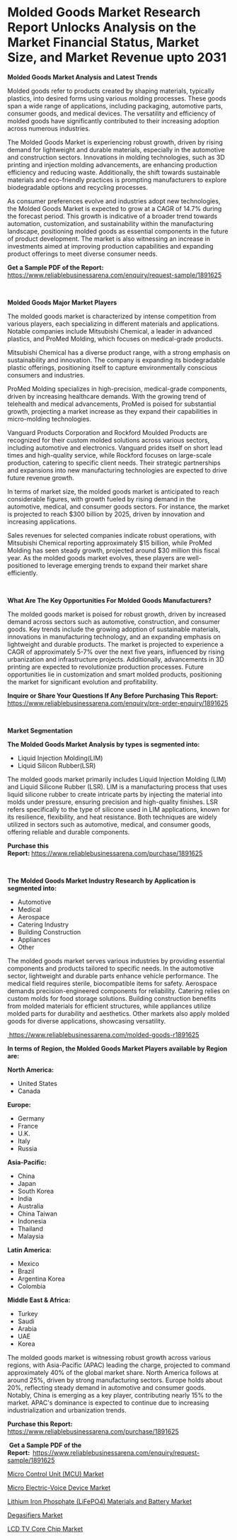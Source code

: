 <p><h1>Molded Goods Market Research Report Unlocks Analysis on the Market Financial Status, Market Size, and Market Revenue upto 2031</h1></p><p><strong>Molded Goods Market Analysis and Latest Trends</strong></p>
<p><p>Molded goods refer to products created by shaping materials, typically plastics, into desired forms using various molding processes. These goods span a wide range of applications, including packaging, automotive parts, consumer goods, and medical devices. The versatility and efficiency of molded goods have significantly contributed to their increasing adoption across numerous industries.</p><p>The Molded Goods Market is experiencing robust growth, driven by rising demand for lightweight and durable materials, especially in the automotive and construction sectors. Innovations in molding technologies, such as 3D printing and injection molding advancements, are enhancing production efficiency and reducing waste. Additionally, the shift towards sustainable materials and eco-friendly practices is prompting manufacturers to explore biodegradable options and recycling processes.</p><p>As consumer preferences evolve and industries adopt new technologies, the Molded Goods Market is expected to grow at a CAGR of 14.7% during the forecast period. This growth is indicative of a broader trend towards automation, customization, and sustainability within the manufacturing landscape, positioning molded goods as essential components in the future of product development. The market is also witnessing an increase in investments aimed at improving production capabilities and expanding product offerings to meet diverse consumer needs.</p></p>
<p><strong>Get a Sample PDF of the Report:&nbsp;</strong> <a href="https://www.reliablebusinessarena.com/enquiry/request-sample/1891625?utm_campaign=1730&utm_medium=2&utm_source=Github&utm_content=ia&utm_term=24102024&utm_id=molded-goods">https://www.reliablebusinessarena.com/enquiry/request-sample/1891625</a></p>
<p>&nbsp;</p>
<p><strong>Molded Goods Major Market Players</strong></p>
<p><p>The molded goods market is characterized by intense competition from various players, each specializing in different materials and applications. Notable companies include Mitsubishi Chemical, a leader in advanced plastics, and ProMed Molding, which focuses on medical-grade products. </p><p>Mitsubishi Chemical has a diverse product range, with a strong emphasis on sustainability and innovation. The company is expanding its biodegradable plastic offerings, positioning itself to capture environmentally conscious consumers and industries.</p><p>ProMed Molding specializes in high-precision, medical-grade components, driven by increasing healthcare demands. With the growing trend of telehealth and medical advancements, ProMed is poised for substantial growth, projecting a market increase as they expand their capabilities in micro-molding technologies.</p><p>Vanguard Products Corporation and Rockford Moulded Products are recognized for their custom molded solutions across various sectors, including automotive and electronics. Vanguard prides itself on short lead times and high-quality service, while Rockford focuses on large-scale production, catering to specific client needs. Their strategic partnerships and expansions into new manufacturing technologies are expected to drive future revenue growth.</p><p>In terms of market size, the molded goods market is anticipated to reach considerable figures, with growth fueled by rising demand in the automotive, medical, and consumer goods sectors. For instance, the market is projected to reach $300 billion by 2025, driven by innovation and increasing applications.</p><p>Sales revenues for selected companies indicate robust operations, with Mitsubishi Chemical reporting approximately $15 billion, while ProMed Molding has seen steady growth, projected around $30 million this fiscal year. As the molded goods market evolves, these players are well-positioned to leverage emerging trends to expand their market share efficiently.</p></p>
<p>&nbsp;</p>
<p><strong>What Are The Key Opportunities For Molded Goods Manufacturers?</strong></p>
<p><p>The molded goods market is poised for robust growth, driven by increased demand across sectors such as automotive, construction, and consumer goods. Key trends include the growing adoption of sustainable materials, innovations in manufacturing technology, and an expanding emphasis on lightweight and durable products. The market is projected to experience a CAGR of approximately 5-7% over the next five years, influenced by rising urbanization and infrastructure projects. Additionally, advancements in 3D printing are expected to revolutionize production processes. Future opportunities lie in customization and smart molded products, positioning the market for significant evolution and profitability.</p></p>
<p><strong>Inquire or Share Your Questions If Any Before Purchasing This Report:</strong> <a href="https://www.reliablebusinessarena.com/enquiry/pre-order-enquiry/1891625?utm_campaign=1730&utm_medium=2&utm_source=Github&utm_content=ia&utm_term=24102024&utm_id=molded-goods">https://www.reliablebusinessarena.com/enquiry/pre-order-enquiry/1891625</a></p>
<p>&nbsp;</p>
<p><strong>Market Segmentation</strong></p>
<p><strong>The Molded Goods Market Analysis by types is segmented into:</strong></p>
<p><ul><li>Liquid Injection Molding(LIM)</li><li>Liquid Silicon Rubber(LSR)</li></ul></p>
<p><p>The molded goods market primarily includes Liquid Injection Molding (LIM) and Liquid Silicone Rubber (LSR). LIM is a manufacturing process that uses liquid silicone rubber to create intricate parts by injecting the material into molds under pressure, ensuring precision and high-quality finishes. LSR refers specifically to the type of silicone used in LIM applications, known for its resilience, flexibility, and heat resistance. Both techniques are widely utilized in sectors such as automotive, medical, and consumer goods, offering reliable and durable components.</p></p>
<p><strong>Purchase this Report:&nbsp;</strong><a href="https://www.reliablebusinessarena.com/purchase/1891625?utm_campaign=1730&utm_medium=2&utm_source=Github&utm_content=ia&utm_term=24102024&utm_id=molded-goods">https://www.reliablebusinessarena.com/purchase/1891625</a></p>
<p>&nbsp;</p>
<p><strong>The Molded Goods Market Industry Research by Application is segmented into:</strong></p>
<p><ul><li>Automotive</li><li>Medical</li><li>Aerospace</li><li>Catering Industry</li><li>Building Construction</li><li>Appliances</li><li>Other</li></ul></p>
<p><p>The molded goods market serves various industries by providing essential components and products tailored to specific needs. In the automotive sector, lightweight and durable parts enhance vehicle performance. The medical field requires sterile, biocompatible items for safety. Aerospace demands precision-engineered components for reliability. Catering relies on custom molds for food storage solutions. Building construction benefits from molded materials for efficient structures, while appliances utilize molded parts for durability and aesthetics. Other markets also apply molded goods for diverse applications, showcasing versatility.</p></p>
<p><a href="https://www.reliablebusinessarena.com/molded-goods-r1891625?utm_campaign=1730&utm_medium=2&utm_source=Github&utm_content=ia&utm_term=24102024&utm_id=molded-goods">&nbsp;https://www.reliablebusinessarena.com/molded-goods-r1891625</a></p>
<p><strong>In terms of Region, the Molded Goods Market Players available by Region are:</strong></p>
<p>
    <p> <strong> North America: </strong>
        <ul>
            <li>United States</li>
            <li>Canada</li>
        </ul>
        </p> 
    <p> <strong> Europe: </strong>
        <ul>
            <li>Germany</li>
            <li>France</li>
            <li>U.K.</li>
            <li>Italy</li>
            <li>Russia</li>
        </ul>
        </p> 
    <p> <strong> Asia-Pacific: </strong>
        <ul>
            <li>China</li>
            <li>Japan</li>
            <li>South Korea</li>
            <li>India</li>
            <li>Australia</li>
            <li>China Taiwan</li>
            <li>Indonesia</li>
            <li>Thailand</li>
            <li>Malaysia</li>
        </ul>
        </p> 
    <p> <strong> Latin America: </strong>
        <ul>
            <li>Mexico</li>
            <li>Brazil</li>
            <li>Argentina Korea</li>
            <li>Colombia</li>
        </ul>
        </p> 
    <p> <strong> Middle East & Africa: </strong>
        <ul>
            <li>Turkey</li>
            <li>Saudi</li>
            <li>Arabia</li>
            <li>UAE</li>
            <li>Korea</li>
        </ul>
    </p>
    </p>
<p><p>The molded goods market is witnessing robust growth across various regions, with Asia-Pacific (APAC) leading the charge, projected to command approximately 40% of the global market share. North America follows at around 25%, driven by strong manufacturing sectors. Europe holds about 20%, reflecting steady demand in automotive and consumer goods. Notably, China is emerging as a key player, contributing nearly 15% to the market. APAC's dominance is expected to continue due to increasing industrialization and urbanization trends.</p></p>
<p><strong>Purchase this Report: </strong><a href="https://www.reliablebusinessarena.com/purchase/1891625?utm_campaign=1730&utm_medium=2&utm_source=Github&utm_content=ia&utm_term=24102024&utm_id=molded-goods">https://www.reliablebusinessarena.com/purchase/1891625</a></p>
<p>&nbsp;<strong>Get a Sample PDF of the Report:&nbsp;&nbsp;</strong><a href="https://www.reliablebusinessarena.com/enquiry/request-sample/1891625?utm_campaign=1730&utm_medium=2&utm_source=Github&utm_content=ia&utm_term=24102024&utm_id=molded-goods">https://www.reliablebusinessarena.com/enquiry/request-sample/1891625</a></p>
<p><strong></strong></p>
<p><p><a href="https://www.linkedin.com/pulse/strategic-insights-global-micro-control-unit-mcu-market-trends-fhxhf?utm_campaign=1730&utm_medium=2&utm_source=Github&utm_content=ia&utm_term=24102024&utm_id=molded-goods">Micro Control Unit (MCU) Market</a></p><p><a href="https://www.linkedin.com/pulse/micro-electric-voice-device-market-size-growth-trends-statistics-6oqkf?utm_campaign=1730&utm_medium=2&utm_source=Github&utm_content=ia&utm_term=24102024&utm_id=molded-goods">Micro Electric-Voice Device Market</a></p><p><a href="https://www.linkedin.com/pulse/global-lithium-iron-phosphate-lifepo4-materials-battery-zzuje?utm_campaign=1730&utm_medium=2&utm_source=Github&utm_content=ia&utm_term=24102024&utm_id=molded-goods">Lithium Iron Phosphate (LiFePO4) Materials and Battery Market</a></p><p><a href="https://issuu.com/reportprime-2/docs/degasifiers-market-size-2030.pptx_37f789ba510046?utm_campaign=1730&utm_medium=2&utm_source=Github&utm_content=ia&utm_term=24102024&utm_id=molded-goods">Degasifiers Market</a></p><p><a href="https://www.linkedin.com/pulse/lcd-tv-core-chip-market-outlook-current-assessment-future-projections-uzdpf?utm_campaign=1730&utm_medium=2&utm_source=Github&utm_content=ia&utm_term=24102024&utm_id=molded-goods">LCD TV Core Chip Market</a></p></p>